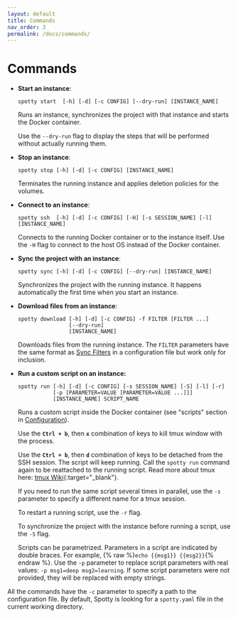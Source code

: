 ```yaml
---
layout: default
title: Commands
nav_order: 3
permalink: /docs/commands/
---
```


# Commands

- __Start an instance__:

  ```
  spotty start  [-h] [-d] [-c CONFIG] [--dry-run] [INSTANCE_NAME]
  ```

  Runs an instance, synchronizes the project with that instance and starts the Docker container.

  Use the `--dry-run` flag to display the steps that will be performed without actually running them.

- __Stop an instance__:

  ```
  spotty stop [-h] [-d] [-c CONFIG] [INSTANCE_NAME]
  ```

  Terminates the running instance and applies deletion policies for the volumes.

- __Connect to an instance__:

  ```
  spotty ssh  [-h] [-d] [-c CONFIG] [-H] [-s SESSION_NAME] [-l] [INSTANCE_NAME]
  ```

  Connects to the running Docker container or to the instance itself. Use the `-H` flag to connect to the host OS 
  instead of the Docker container.

- __Sync the project with an instance__:

  ```
  spotty sync [-h] [-d] [-c CONFIG] [--dry-run] [INSTANCE_NAME]
  ```

  Synchronizes the project with the running instance. It happens 
  automatically the first time when you start an instance.

- __Download files from an instance__:

  ```
  spotty download [-h] [-d] [-c CONFIG] -f FILTER [FILTER ...]
                  [--dry-run]
                  [INSTANCE_NAME]
   ```

  Downloads files from the running instance. The `FILTER` parameters have the same format as 
  [Sync Filters](/spotty/docs/configuration/#project-section) in a configuration file but work only for inclusion.

- __Run a custom script on an instance:__

  ```
  spotty run [-h] [-d] [-c CONFIG] [-s SESSION_NAME] [-S] [-l] [-r]
             [-p [PARAMETER=VALUE [PARAMETER=VALUE ...]]]
             [INSTANCE_NAME] SCRIPT_NAME
  ```

  Runs a custom script inside the Docker container (see "scripts" section in [Configuration](/spotty/docs/configuration/#scripts-section-optional)).

  Use the __`Ctrl + b`__, then __`x`__ combination of keys to kill tmux window with the process.

  Use the __`Ctrl + b`__, then __`d`__ combination of keys to be detached from the SSH session. The script will keep running. 
  Call the `spotty run` command again to be reattached to the running script. 
  Read more about tmux here: [tmux Wiki](https://github.com/tmux/tmux/wiki){:target="_blank"}.

  If you need to run the same script several times in parallel, use the `-s` parameter to
  specify a different name for a tmux session.

  To restart a running script, use the `-r` flag.

  To synchronize the project with the instance before running a script, use the `-S` flag.
  
  Scripts can be parametrized. Parameters in a script are indicated by double braces. For example, 
  {% raw %}`echo {{msg1}} {{msg2}}`{% endraw %}. Use the `-p` parameter to replace script parameters with real values: 
  `-p msg1=deep msg2=learning`. If some script parameters were not provided, they will be replaced with
  empty strings.

All the commands have the `-c` parameter to specify a path to the configuration file. By default, Spotty is looking for 
a `spotty.yaml` file in the current working directory.
